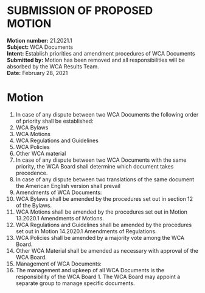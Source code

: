 # SUBMISSION OF PROPOSED MOTION

**Motion number:** 21.2021.1  
**Subject:** WCA Documents  
**Intent:** Establish priorities and amendment procedures of WCA Documents  
**Submitted by:** Motion has been removed and all responsibilities will be absorbed by the WCA Results Team.  
**Date:** February 28, 2021  

# Motion

1. In case of any dispute between two WCA Documents the following order of priority shall be established:
  1. WCA Bylaws
  2. WCA Motions
  3. WCA Regulations and Guidelines
  4. WCA Policies
  5. Other WCA material
2. In case of any dispute between two WCA Documents with the same priority, the WCA Board shall determine which document takes precedence.
3. In case of any dispute between two translations of the same document the American English version shall prevail
4. Amendments of WCA Documents:
  1. WCA Bylaws shall be amended by the procedures set out in section 12 of the Bylaws.
  2. WCA Motions shall be amended by the procedures set out in Motion 13.2020.1 Amendments of Motions.
  3. WCA Regulations and Guidelines shall be amended by the procedures set out in Motion 14.2020.1 Amendments of Regulations.
  4. WCA Policies shall be amended by a majority vote among the WCA Board.
  5. Other WCA Material shall be amended as necessary with approval of the WCA Board.
5. Management of WCA Documents:  
  1. The management and upkeep of all WCA Documents is the responsibility of the WCA Board
    1. The WCA Board may appoint a separate group to manage specific documents.
